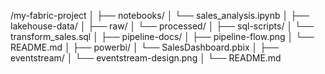 /my-fabric-project
│
├── notebooks/
│   └── sales_analysis.ipynb
│
├── lakehouse-data/
│   ├── raw/
│   └── processed/
│
├── sql-scripts/
│   └── transform_sales.sql
│
├── pipeline-docs/
│   ├── pipeline-flow.png
│   └── README.md
│
├── powerbi/
│   └── SalesDashboard.pbix
│
├── eventstream/
│   └── eventstream-design.png
│
└── README.md
